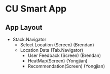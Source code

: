 # CU Smart App

## App Layout
-   Stack.Navigator
	-   Select Location  (Screen) (Brendan)
	-   Location Data (Tab.Navigator)
		-   User Feedback  (Screen) (Brendan)
	    -   HeatMap(Screen) (Yongjian)
	    -   Recommendation(Screen)  (Yongjian)
